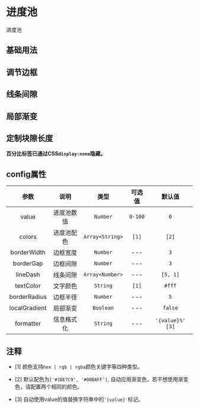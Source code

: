 <!-- 加载 demo 组件 start -->
<script setup>
import demo1 from './demo1.vue'
import demo2 from './demo2.vue'
import demo3 from './demo3.vue'
import demo4 from './demo4.vue'
import demo5 from './demo5.vue'
</script>
<!-- 加载 demo 组件 end -->

<!-- 正文开始 -->

# 进度池

进度池

## 基础用法
<Preview comp-name="PercentPond" demo-name="demo1">
  <demo1 />
</Preview>

## 调节边框
<Preview comp-name="PercentPond" demo-name="demo2">
  <demo2 />
</Preview>

## 线条间隙
<Preview comp-name="PercentPond" demo-name="demo3">
  <demo3 />
</Preview>

## 局部渐变
<Preview comp-name="PercentPond" demo-name="demo4">
  <demo4 />
</Preview>

## 定制块隙长度
<Preview comp-name="PercentPond" demo-name="demo5">
  <demo5 />
</Preview>

**百分比标签已通过CSS`display:none`隐藏。**

## config属性
参数 | 说明 | 类型 | 可选值 | 默认值
:-: | :-: | :-: | :-: | :-:
value |	进度池数值 |	`Number` |	`0-100` |	`0`
colors |	进度池配色 |	`Array<String>` |	`[1]` |	`[2]`
borderWidth |	边框宽度 |	`Number` |	--- |	`3`
borderGap |	边框间隙 |	`Number` |	--- |	`3`
lineDash |	线条间隙 |	`Array<Number>` |	--- |	`[5, 1]`
textColor |	文字颜色 |	`String` |	`[1]` |	`#fff`
borderRadius |	边框半径 |	`Number`|	--- |	`5`
localGradient |	局部渐变 |	`Boolean` |	--- |	`false`
formatter |	信息格式化 |	`String` |	--- |	`'{value}%'` `[3]`

## 注释
- [1] 颜色支持`hex | rgb | rgba`颜色关键字等四种类型。

- [2] 默认配色为`['#3DE7C9', '#00BAFF']`, 自动应用渐变色，若不想使用渐变色，请配置两个相同的颜色。

- [3] 自动使用value的值替换字符串中的`'{value}'`标记。

